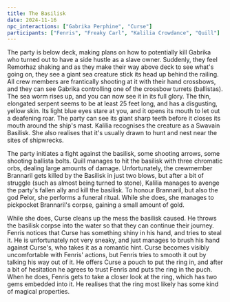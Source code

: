 ```yaml
---
title: The Basilisk
date: 2024-11-16
npc_interactions: ["Gabrika Perphine", "Curse"]
participants: ["Fenris", "Freaky Carl", "Kalilia Crowdance", "Quill"]
---
```

The party is below deck, making plans on how to potentially kill Gabrika who turned out to have a side hustle as a slave owner. Suddenly, they feel Remorhaz shaking and as they make their way above deck to see what's going on, they see a giant sea creature stick its head up behind the railing. All crew members are frantically shooting at it with their hand crossbows, and they can see Gabrika controlling one of the crossbow turrets (ballistas). The sea worm rises up, and you can now see it in its full glory. The thin, elongated serpent seems to be at least 25 feet long, and has a disgusting, yellow skin. Its light blue eyes stare at you, and it opens its mouth to let out a deafening roar. The party can see its giant sharp teeth before it closes its mouth around the ship's mast. Kalilia recognises the creature as a Swavain Basilisk. She also realises that it's usually drawn to hunt and nest near the sites of shipwrecks.

The party initiates a fight against the basilisk, some shooting arrows, some shooting ballista bolts. Quill manages to hit the basilisk with three chromatic orbs, dealing large amounts of damage. Unfortunately, the crewmember Brannaril gets killed by the Basilisk in just two blows, but after a bit of struggle (such as almost being turned to stone), Kalilia manages to avenge the party's fallen ally and kill the basilisk. To honour Brannaril, but also the god Pelor, she performs a funeral ritual. While she does, she manages to pickpocket Brannaril's corpse, gaining a small amount of gold.

While she does, Curse cleans up the mess the basilisk caused. He throws the basilisk corpse into the water so that they can continue their journey. Fenris notices that Curse has something shiny in his hand, and tries to steal it. He is unfortunately not very sneaky, and just manages to brush his hand against Curse's, who takes it as a romantic hint. Curse becomes visibly uncomfortable with Fenris' actions, but Fenris tries to smooth it out by talking his way out of it. He offers Curse a pouch to put the ring in, and after a bit of hesitation he agrees to trust Fenris and puts the ring in the puch. When he does, Fenris gets to take a closer look at the ring, which has two gems embedded into it. He realises that the ring most likely has some kind of magical properties.